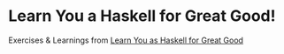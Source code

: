 # Learn You a Haskell for Great Good!

Exercises & Learnings from [Learn You as Haskell for Great Good](http://learnyouahaskell.com/)
